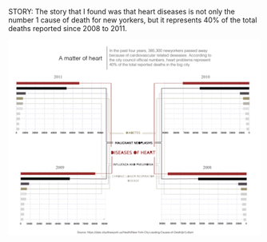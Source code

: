 STORY:
The story that I found was that heart diseases is not only the number 1 cause of death
for new yorkers, but it represents 40% of the total deaths reported since 2008 to
2011.


![Data visualization](amatterofheart-final.png)
